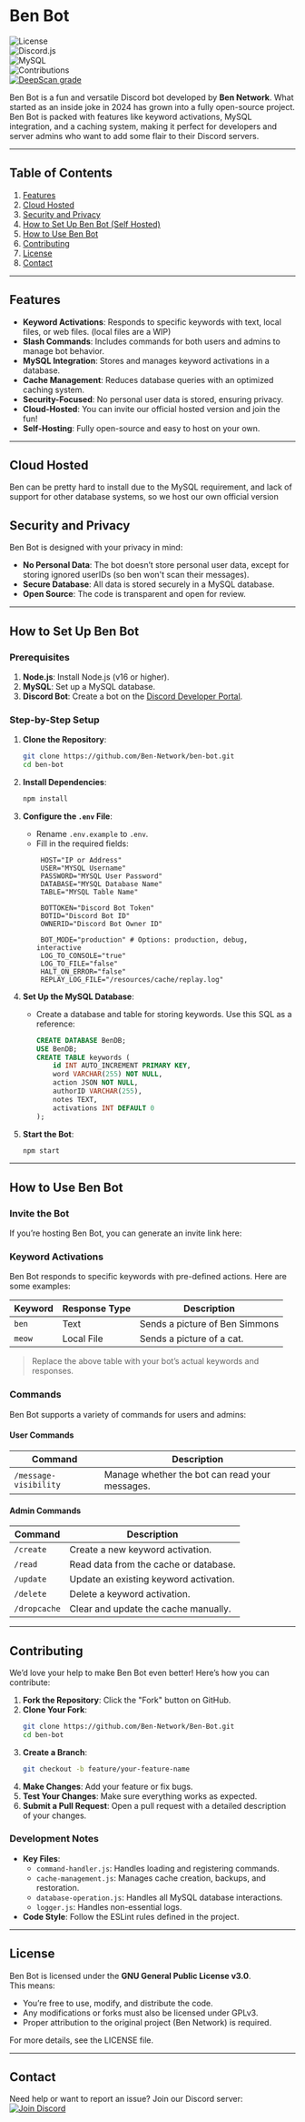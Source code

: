 # **Ben Bot**

![License](https://img.shields.io/badge/License-GPLv3-blue)  
![Discord.js](https://img.shields.io/badge/Discord.js-v14.18.0-blue)  
![MySQL](https://img.shields.io/badge/MySQL-Required-red)  
![Contributions](https://img.shields.io/badge/Contributions-Encouraged-brightgreen)  
[![DeepScan grade](https://deepscan.io/api/teams/26659/projects/29278/branches/940742/badge/grade.svg)](https://deepscan.io/dashboard#view=project&tid=26659&pid=29278&bid=940742)

Ben Bot is a fun and versatile Discord bot developed by **Ben Network**. What started as an inside joke in 2024 has grown into a fully open-source project. Ben Bot is packed with features like keyword activations, MySQL integration, and a caching system, making it perfect for developers and server admins who want to add some flair to their Discord servers.

---

## **Table of Contents**
1. [Features](#features)
2. [Cloud Hosted](#cloud-hosted)
2. [Security and Privacy](#security-and-privacy)
3. [How to Set Up Ben Bot (Self Hosted)](#how-to-set-up-ben-bot)
4. [How to Use Ben Bot](#how-to-use-ben-bot)
5. [Contributing](#contributing)
6. [License](#license)
7. [Contact](#contact)

---

## **Features**

- **Keyword Activations**: Responds to specific keywords with text, local files, or web files. (local files are a WIP)
- **Slash Commands**: Includes commands for both users and admins to manage bot behavior.
- **MySQL Integration**: Stores and manages keyword activations in a database.
- **Cache Management**: Reduces database queries with an optimized caching system.
- **Security-Focused**: No personal user data is stored, ensuring privacy.
- **Cloud-Hosted**: You can invite our official hosted version and join the fun!
- **Self-Hosting**: Fully open-source and easy to host on your own.

---

## **Cloud Hosted**
Ben can be pretty hard to install due to the MySQL requirement, and lack of support for other database systems, so we host our own official version

## **Security and Privacy**

Ben Bot is designed with your privacy in mind:
- **No Personal Data**: The bot doesn’t store personal user data, except for storing ignored userIDs (so ben won't scan their messages).
- **Secure Database**: All data is stored securely in a MySQL database.
- **Open Source**: The code is transparent and open for review.

---

## **How to Set Up Ben Bot**

### **Prerequisites**
1. **Node.js**: Install Node.js (v16 or higher).
2. **MySQL**: Set up a MySQL database.
3. **Discord Bot**: Create a bot on the [Discord Developer Portal](https://discord.com/developers/applications).

### **Step-by-Step Setup**
1. **Clone the Repository**:
   ```bash
   git clone https://github.com/Ben-Network/ben-bot.git
   cd ben-bot
   ```

2. **Install Dependencies**:
   ```bash
   npm install
   ```

3. **Configure the `.env` File**:
   - Rename `.env.example` to `.env`.
   - Fill in the required fields:
     ```properties
      HOST="IP or Address"
      USER="MYSQL Username"
      PASSWORD="MYSQL User Password"
      DATABASE="MYSQL Database Name"
      TABLE="MYSQL Table Name"

      BOTTOKEN="Discord Bot Token"
      BOTID="Discord Bot ID"
      OWNERID="Discord Bot Owner ID"

      BOT_MODE="production" # Options: production, debug, interactive
      LOG_TO_CONSOLE="true"
      LOG_TO_FILE="false"
      HALT_ON_ERROR="false"
      REPLAY_LOG_FILE="/resources/cache/replay.log"
     ```

4. **Set Up the MySQL Database**:
   - Create a database and table for storing keywords. Use this SQL as a reference:
     ```sql
     CREATE DATABASE BenDB;
     USE BenDB;
     CREATE TABLE keywords (
         id INT AUTO_INCREMENT PRIMARY KEY,
         word VARCHAR(255) NOT NULL,
         action JSON NOT NULL,
         authorID VARCHAR(255),
         notes TEXT,
         activations INT DEFAULT 0
     );
     ```

5. **Start the Bot**:
   ```bash
   npm start
   ```

---

## **How to Use Ben Bot**

### **Invite the Bot**
If you’re hosting Ben Bot, you can generate an invite link here:  

### **Keyword Activations**
Ben Bot responds to specific keywords with pre-defined actions. Here are some examples:

| **Keyword**   | **Response Type** | **Description**                        |
|---------------|-------------------|----------------------------------------|
| `ben`         | Text              | Sends a picture of Ben Simmons         |
| `meow`        | Local File        | Sends a picture of a cat.              |

> Replace the above table with your bot’s actual keywords and responses.

### **Commands**
Ben Bot supports a variety of commands for users and admins:

#### **User Commands**
| Command               | Description                                       |
|-----------------------|---------------------------------------------------|
| `/message-visibility` |  Manage whether the bot can read your messages.   |

#### **Admin Commands**
| Command       | Description                                      |
|---------------|--------------------------------------------------|
| `/create`     | Create a new keyword activation.                 |
| `/read`       | Read data from the cache or database.            |
| `/update`     | Update an existing keyword activation.           |
| `/delete`     | Delete a keyword activation.                     |
| `/dropcache`  | Clear and update the cache manually.             |

---

## **Contributing**

We’d love your help to make Ben Bot even better! Here’s how you can contribute:

1. **Fork the Repository**: Click the "Fork" button on GitHub.
2. **Clone Your Fork**:
   ```bash
   git clone https://github.com/Ben-Network/Ben-Bot.git
   cd ben-bot
   ```
3. **Create a Branch**:
   ```bash
   git checkout -b feature/your-feature-name
   ```
4. **Make Changes**: Add your feature or fix bugs.
5. **Test Your Changes**: Make sure everything works as expected.
6. **Submit a Pull Request**: Open a pull request with a detailed description of your changes.

### **Development Notes**
- **Key Files**:
  - `command-handler.js`: Handles loading and registering commands.
  - `cache-management.js`: Manages cache creation, backups, and restoration.
  - `database-operation.js`: Handles all MySQL database interactions.
  - `logger.js`: Handles non-essential logs.
- **Code Style**: Follow the ESLint rules defined in the project.

---

## **License**

Ben Bot is licensed under the **GNU General Public License v3.0**.  
This means:
- You’re free to use, modify, and distribute the code.
- Any modifications or forks must also be licensed under GPLv3.
- Proper attribution to the original project (Ben Network) is required.

For more details, see the LICENSE file.

---

## **Contact**

Need help or want to report an issue? Join our Discord server:  
[![Join Discord](https://img.shields.io/badge/Join-Discord-blue)](https://discord.gg/Zn7cnq49YJ)